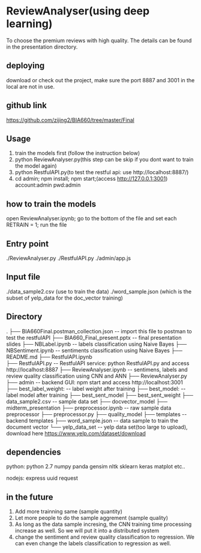 # ReviewAnalyser(using deep learning)

To choose the premium reviews with high quality. The details can be found in the presentation directory.

## deploying
download or check out the project, make sure the port 8887 and 3001 in the local are not in use.

## github link
https://github.com/zijing2/BIA660/tree/master/Final

## Usage

1. train the models first (follow the instruction below)
2. python ReviewAnalyser.py(this step can be skip if you dont want to train the model again)
3. python RestfulAPI.py(to test the restful api: use http://localhost:8887/)
4. cd admin; npm install; npm start;(access http://127.0.0.1:3001) account:admin pwd:admin

## how to train the models
open ReviewAnalyser.ipynb; go to the bottom of the file and set each RETRAIN = 1; run the file

## Entry point

./ReviewAnalyser.py
./RestfulAPI.py
./admin/app.js

## Input file

./data_sample2.csv (use to train the data)
./word_sample.json (which is the subset of yelp_data for the doc_vector training)

## Directory
.
├── BIA660Final.postman_collection.json -- import this file to postman to test the restfulAPI
├── BIA660_Final_present.pptx -- final presentation slides
├── NBLabel.ipynb -- labels classification using Naive Bayes
├── NBSentiment.ipynb -- sentiments classification using Naive Bayes
├── README.md 
├── RestfulAPI.ipynb  
├── RestfulAPI.py -- RestfulAPI service: python RestfulAPI.py and access http://localhost:8887
├── ReviewAnalyser.ipynb -- sentimens, labels and review quality classification using CNN and ANN
├── ReviewAnalyser.py
├── admin -- backend GUI: npm start and access http://localhost:3001 
├── best_label_weight: -- label weight after training 
├── best_model: -- label model after training
├── best_sent_model 
├── best_sent_weight
├── data_sample2.csv -- sample data set
├── docvector_model 
├── midterm_presentation
├── preprocessor.ipynb -- raw sample data preprocessor
├── preprocessor.py
├── quality_model
├── templates -- backend templates
├── word_sample.json -- data sample to train the document vector
└── yelp_data_set -- yelp data set(too large to upload), download here https://www.yelp.com/dataset/download

## dependencies
python:
python 2.7
numpy
panda
gensim
nltk
sklearn
keras
matplot
etc..

nodejs:
express
uuid
request

## in the future
1. Add more trainning same (sample quantity)
2. Let more people to do the sample aggrement (sample quality) 
3. As long as the data sample incresing, the CNN training time processing increase as well. So we will put it into a distributed system
4. change the sentiment and review quality classification to regression. We can even change the labels classification to regression as well.




